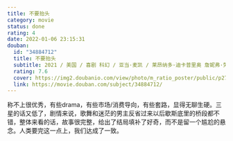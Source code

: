 ```yaml
---
title: 不要抬头
category: movie
status: done
rating: 4
date: 2022-01-06 23:15:31
douban:
  id: "34884712"
  title: 不要抬头
  subtitle: 2021 / 美国 / 喜剧 科幻 / 亚当·麦凯 / 莱昂纳多·迪卡普里奥 詹妮弗·劳伦斯
  rating: 7.6
  cover: https://img2.doubanio.com/view/photo/m_ratio_poster/public/p2730833093.jpg
  link: https://movie.douban.com/subject/34884712/
---
```


称不上很优秀，有些drama，有些市场/消费导向，有些套路，显得无聊生硬。三星的话又低了，剧情来说，歌舞和迷茫的男主反省过来以后歇斯底里的桥段都不错，整体来看的话，故事很完整，给出了结局填补了好奇，而不是留一个尴尬的悬念。人类要完这一点上，我们达成了一致。